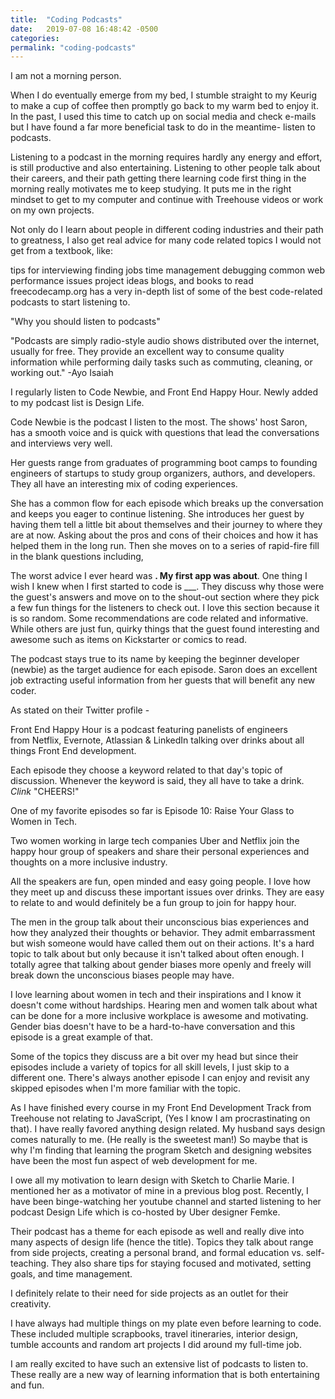 ```yaml
---
title:  "Coding Podcasts"
date:   2019-07-08 16:48:42 -0500
categories: 
permalink: "coding-podcasts"
---
```

I am not a morning person.

When I do eventually emerge from my bed, I stumble straight to my Keurig to make a cup of coffee then promptly go back to my warm bed to enjoy it. In the past, I used this time to catch up on social media and check e-mails but I have found a far more beneficial task to do in the meantime- listen to podcasts.

Listening to a podcast in the morning requires hardly any energy and effort, is still productive and also entertaining. Listening to other people talk about their careers, and their path getting there learning code first thing in the morning really motivates me to keep studying. It puts me in the right mindset to get to my computer and continue with Treehouse videos or work on my own projects.

Not only do I learn about people in different coding industries and their path to greatness, I also get real advice for many code related topics I would not get from a textbook, like:

tips for interviewing
finding jobs
time management
debugging common web performance issues
project ideas
blogs, and books to read
freecodecamp.org has a very in-depth list of some of the best code-related podcasts to start listening to.

"Why you should listen to podcasts"

"Podcasts are simply radio-style audio shows distributed over the internet, usually for free. They provide an excellent way to consume quality information while performing daily tasks such as commuting, cleaning, or working out." -Ayo Isaiah

I regularly listen to Code Newbie, and Front End Happy Hour. Newly added to my podcast list is Design Life.



Code Newbie is the podcast I listen to the most. The shows' host Saron,  has a smooth voice and is quick with questions that lead the conversations and interviews very well.

Her guests range from graduates of programming boot camps to founding engineers of startups to study group organizers, authors, and developers. They all have an interesting mix of coding experiences.

She has a common flow for each episode which breaks up the conversation and keeps you eager to continue listening. She introduces her guest by having them tell a little bit about themselves and their journey to where they are at now. Asking about the pros and cons of their choices and how it has helped them in the long run. Then she moves on to a series of rapid-fire fill in the blank questions including,

The worst advice I ever heard was ____.
My first app was about____.
One thing I wish I knew when I first started to code is ___.
They discuss why those were the guest's answers and move on to the shout-out section where they pick a few fun things for the listeners to check out. I love this section because it is so random. Some recommendations are code related and informative. While others are just fun, quirky things that the guest found interesting and awesome such as items on Kickstarter or comics to read.

The podcast stays true to its name by keeping the beginner developer (newbie) as the target audience for each episode. Saron does an excellent job extracting useful information from her guests that will benefit any new coder.



As stated on their Twitter profile -

Front End Happy Hour is a podcast featuring panelists of engineers from Netflix, Evernote, Atlassian & LinkedIn talking over drinks about all things Front End development.

Each episode they choose a keyword related to that day's topic of discussion. Whenever the keyword is said, they all have to take a drink. *Clink* "CHEERS!"

One of my favorite episodes so far is Episode 10: Raise Your Glass to Women in Tech.

Two women working in large tech companies Uber and Netflix join the happy hour group of speakers and share their personal experiences and thoughts on a more inclusive industry.

All the speakers are fun, open minded and easy going people. I love how they meet up and discuss these important issues over drinks. They are easy to relate to and would definitely be a fun group to join for happy hour.

The men in the group talk about their unconscious bias experiences and how they analyzed their thoughts or behavior. They admit embarrassment but wish someone would have called them out on their actions. It's a hard topic to talk about but only because it isn't talked about often enough. I totally agree that talking about gender biases more openly and freely will break down the unconscious biases people may have.

I love learning about women in tech and their inspirations and I know it doesn't come without hardships. Hearing men and women talk about what can be done for a more inclusive workplace is awesome and motivating. Gender bias doesn't have to be a hard-to-have conversation and this episode is a great example of that.

Some of the topics they discuss are a bit over my head but since their episodes include a variety of topics for all skill levels, I just skip to a different one. There's always another episode I can enjoy and revisit any skipped episodes when I'm more familiar with the topic.



As I have finished every course in my Front End Development Track from Treehouse not relating to JavaScript, (Yes I know I am procrastinating on that). I have really favored anything design related. My husband says design comes naturally to me. (He really is the sweetest man!) So maybe that is why I'm finding that learning the program Sketch and designing websites have been the most fun aspect of web development for me.

I owe all my motivation to learn design with Sketch to Charlie Marie. I mentioned her as a motivator of mine in a previous blog post. Recently, I have been binge-watching her youtube channel and started listening to her podcast Design Life which is co-hosted by Uber designer Femke.

Their podcast has a theme for each episode as well and really dive into many aspects of design life (hence the title). Topics they talk about range from side projects, creating a personal brand, and formal education vs. self-teaching. They also share tips for staying focused and motivated, setting goals, and time management.

I definitely relate to their need for side projects as an outlet for their creativity.

I have always had multiple things on my plate even before learning to code. These included multiple scrapbooks, travel itineraries, interior design, tumble accounts and random art projects I did around my full-time job.

I am really excited to have such an extensive list of podcasts to listen to. These really are a new way of learning information that is both entertaining and fun.